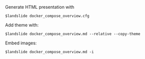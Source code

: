 
Generate HTML presentation with
 
    $landslide docker_compose_overview.cfg 

Add theme with:

    $landslide docker_compose_overview.md --relative --copy-theme

Embed images:

    $landslide docker_compose_overview.md -i
